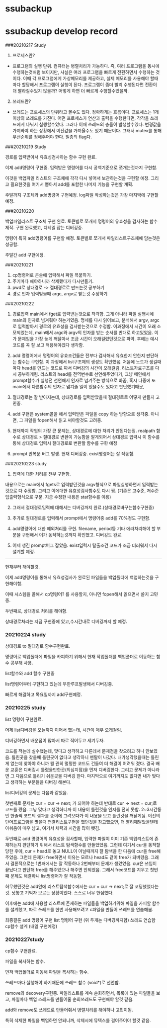 # ssubackup

# ssubackup develop record

###20210217 Study

1. 프로세스란?
- 프로그램의 실행 단위. 컴퓨터는 병렬처리가 가능하다. 즉, 여러 프로그램을 동시에 수행하는것처럼 보이지만, 사실은 여러 프로그램을 빠르게 전환하면서 수행하는 것이다. 이때 각 프로그램에게 가상메모리를 제공하고, 실제 메모리를 사용해야 할때마다 할당해서 프로그램이 실행이 된다. 
프로그램이 좀더 빨리 수행된다면 전환이 더 빨라질수있지 않을까? 어떻게 하면 더 빠르게 수행할수있을까. 

2. 쓰레드란?
- 쓰레드는 프로세스의 단위라고 볼수도 있다. 정확하게는 흐름이다. 프로세스는 1개이상의 쓰레드를 가진다. 어떤 프로세스가 연산과 출력을 수행한다면, 각각을 쓰레드에게 나눠서 실행할수있다. 그러나 이때 쓰레드의 충돌이 발생할수있다. 변경값을 가져와야 하는 상황에서 이전값을 가져올수도 있기 때문이다. 그래서 mutex를 통해 우선순위를 정해주어야 한다. 일종의 flag다.


###20210219 Study


경로를 입력받아서 유효성검사하는 함수 구현 완료.

이제 add명령어 구현중. 입력받은 명령어를 다시 공백기준으로 쪼개는것까지 구현함.

이것을 백업파일 리스트의 구조체에 각각 다시 넣어서 보관하는것을 구현할 예정.
그리고 필요한것을 여기서 뽑아서 add를 포함한 나머지 기능을 구현할 계획.

주말까지 구조체와 add명령어 구현예정. log파일 작성하는것은 가장 마지막에 구현할예정.


###20210220


백업파일리스트 구조체 구현 완료. 토큰별로 쪼개서 명령어의 유효성을 검사하는 함수 제작. 구현 완료했고, 디테일 잡는 디버깅중.

명령어 특히 add명령어를 구현할 예정. 토큰별로 쪼개서 파일리스트구조체에 담는것은 성공함.

주말간 add 구현예정.



###20210221

1. cp명령어로 콘솔에 입력해서 파일 복붙하기. 
2. 주기마다 해야하니까 삭제했다가 다시만들기.
3. pwd로 상대경로 -> 절대경로로 만드는것 공부하기
4. 경로 인자 입력받을때 argc, argv로 받는것 수정하기



###20210222

1. 경로입력 main에서 fget로 입력받는것으로 착각함. 그게 아니라 파일 실행시에  main의 인자로 넘겨줘야 하는거였음. 명세를 다시 읽어보고, 분석해서
argv, argc로 입력받아서 경로의 유효성을 검사받는것으로 수정함. 이과정에서 시간이 오래 소모되었는데, main에서 argc와 argv의 인자를 받는 순서를 반대로 하고있었음. 이가 문제임을 가장 늦게 깨달아서 조금 시간이 오래걸렸던것으로 파악. 후에는 예시 코드를 꼭 잘 보고 적용해야겠다 생각함.

2. add 명령어에서 명령어의 유효조건들은 전부다 검사해서 유효한지 안한지 판단하는 함수는 구현함. 이 과정에서 list구조체의 생성도 확인했음. 처음에 노드가 생길때마다 head를 만드는 코드로 짜서 디버깅의 시간이 오래걸림. 리스트자료구조를 다시 공부하게됨.  리스트의 head를 전역변수로 선언해주었다가,  그냥 메인에서 prompt함수가 실행전 선언해서 인자로 넘겨주는 방식으로 바꿈, 혹시 나중에 또 main에서 다른함수의 인자로 넘겨줄 일이 있을수도 있다고 판단했기때문,

3. 절대경로는 잘 받아지는데, 상대경로를 입력받았을때 절대경로로 어떻게 만들지 고민중.

4. add 구현은 system콜을 해서 입력받은 파일을 copy 하는 방향으로 생각중. 아니면, 그 파일을 fopen해서 읽고 써야할것도 고려중.

5. 현재까지 작업의 가장 큰 문제는, 상대경로에 대한 처리가 안된다는점. 
realpath 함수로 상대경로 > 절대경로 변환이 가능함을 알게되어서 상대경로 입력시 이 함수를 통해 상대경로 입력시 절대경로로 변환할 함수를 구햔 예정

6. prompt 반복문 버그 발생. 현재 디버깅중. exist명령어는 잘 작동함.


###20210223 study

1. 입력에 대한 처리를 전부 구현함. 

내용으로는 main에서 fgets로 입력받던것을 argv형식으로 파일실행하면서 입력받는것으로 다 수정함. 그리고 이에대한 유효성검사함수도 다시 짬. (기존은 고수준, 저수준입출력형식으로 구분. 지금 수정한 내용은 stat함수를 이용)

2. 그래서 절대경로입력에 대해서는 디버깅까지 완료.(상대경로바꾸는함수구현중)

3. 추가로 절대경로를 입력해서 prompt에서 명령어중 add를 70%정도 구현함.

4. add명령어에 대한 예외처리를 구현. filename, period등 기타 에러처리해야 할 부분을 구현해서 이가 동작하는것까지 확인했고. 디버깅도 완료.

5. 어제 생긴 prompt버그 잡았음. exist입력시 탈출조건 코드가 조금 더러워서 다시 설계할 예정.

---------------

현재부터 해야할것. 

이제 add명령어를 통해서 유효성검사가 완료된 파일들을 백업폴더에 백업하는것을 구현해야함. 

이때 시스템을 콜해서 cp명령어? 를 사용할지, 아니면 fopen해서 읽으면서 쓸지 고민중.


두번째로, 상대경로 처리를 해야함. 

상대경로처리는 지금 구현중에 있고,수시간내로 디버깅까지 할 예정.



### 20210224 study

상대경로 to 절대경로 함수구현완료.

명령어로 백업폴더에 파일을 카피하기 위해서 현재 작업폴더를 백업폴더로 이동하는 함수 공부해 사용.

list함수와 add 함수 구현중 

list명령어부터 구현하고 있는데 무한루프발생해서 디버깅중. 

빠르게 해결하고 목요일까지 add구현예정.


### 20210225 study 

list 명령어 구현완료.

어제 list디버깅을 오늘까지 이어서 했는데, 시간이 매우 오래걸림. 

디버깅하면서 배운점이 많아서 따로 적어두고 세겨두자.

코드를 적는데 실수했는데, 맞다고 생각하고 다른데서 문제점을 찾으려고 하니 안보였음. 
틀린곳을 찾을때 틀린곳이 없다고 생각하니 멘탈이 나갔다. 내가생각했을때는 틀린게 없는데 찾아야 하니까 뭘 괜히 멀쩡한 코드도 건들여 더 해결이 어려워 졌다. 결국 배운 교훈은 디버깅시 틀렸을만한곳(의심지점)을 먼저 디버깅한다. 그리고 문제가 아니라면 그 다음으로 틀리기 쉬운곳을 디버깅 한다. 마지막으로 여기까지도 없다면 내가 맞다고 생각하는 부분들을 디버깅 해본다. 

list디버깅의 문제는 다음과 같았음.

첫번째로 문제는 cur = cur -> next; 가 되어야 하는데 반대로 cur -> next = cur;로 코드를 짰음. 그냥 맞다고 생각하니까 이 내용이 틀린것을 인지를 전혀 못함. 2~3시간동안 한줄씩 코드의 결과를 종이에 그려보다가 이 내용을 보고 틀린것을 깨닫게됨. 이전의 단어프로그램을 짯을때 연결리스트구현을 했던것을 참고했으면, 더 빨리깨달았을텐데 아쉬움이 매우 남고, 여기서 체력과 시간을 많이 뺏김.

두번째로 add 명령어의 유효성을 검사할때, 입력한 파일이 이미 기존 백업리스트에 존재하는지 판단하기 위해서 리스트 탐색함수를 만들었었음. 그런데 여기서 cur을 동적할당한 후에, cur = head로 놓고 NULL이 아닐때까지 잘 탐색을 한 다음에 cur을 free해주었음. 그런데 문제가 free하면서 이유는 모르나 head도 같이 free가 되버렸음. 그래서 결론적으로는 1번째에서는 잘 작동하나 2번째부터 문제가 생겼었음. cur은 쓰임이 끝났다고 판단해 free를 해주었으나 해주면 안되었음. 그래서 free코드를 지우고 첫번째 문제도 해결하니 list명령어가 잘 작동함.

허무했던것은 add안에 리스트탐색함수에서는 cur = cur -> next;로 잘 코딩했었다는것. 낫놓고 기억자 모르는 상황이었다. 스스로 너무 한심했다.


이후에는 add에 사용할 리스트에 존재하는 파일들을 백업하기위해 파일을 카피할 함수를 설계했고, 따로 쓰레드를 한번 사용해보려고 c파일을 만들어 쓰레드를 연습해봄. 

최종결론
add 명령어 구현
list 명령어 구현
(위 두개는 디버깅까지함)
쓰레드 연습함
cp함수 설계 (내일 구현예정)

### 20210227study

cp함수 구현완료. 

파일을 복사하는 함수.

먼저 백업폴더로 이동해 파일을 복사하는 함수. 

쓰레드마다 실행해야 하기때문에 쓰레드 함수 (void*)로 선언함.

remove와 decovery구현중. 파일리스트를 계속 순회하면서, 목록에 있는 파일들을 보고, 파일마다 백업 스레드를 만들어줄 순회쓰레드도 구현해야 할것 같음. 

add와 remove도 쓰레드로 만들어줘서 병렬처리를 해야하나 고민이됨.

특히 삭제한 파일을 백업하면 안되니까, 삭제시에 뮤텍스를 걸어주어야 할것 같음.


